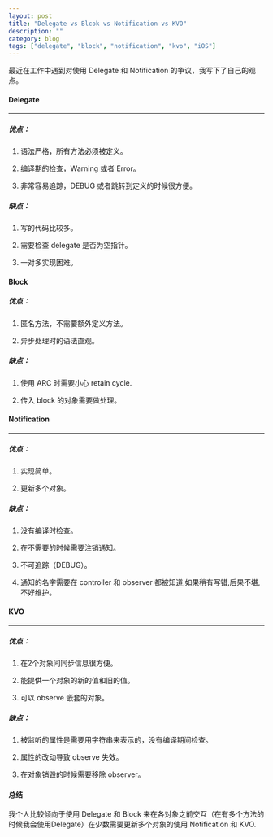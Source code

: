 ```yaml
---
layout: post
title: "Delegate vs Blcok vs Notification vs KVO"
description: ""
category: blog
tags: ["delegate", "block", "notification", "kvo", "iOS"]
---
```




最近在工作中遇到对使用 Delegate 和 Notification 的争议，我写下了自己的观点。

#### Delegate
---

##### 优点：

1. 语法严格，所有方法必须被定义。

2. 编译期的检查，Warning 或者 Error。

3. 非常容易追踪，DEBUG 或者跳转到定义的时候很方便。

##### 缺点：

1. 写的代码比较多。

2. 需要检查 delegate 是否为空指针。

3. 一对多实现困难。

#### Block

##### 优点：

1. 匿名方法，不需要额外定义方法。

2. 异步处理时的语法直观。

##### 缺点：

1. 使用 ARC 时需要小心 retain cycle.

2. 传入 block 的对象需要做处理。


#### Notification
---

##### 优点：


1. 实现简单。

2. 更新多个对象。

##### 缺点：

1. 没有编译时检查。

2. 在不需要的时候需要注销通知。

3. 不可追踪（DEBUG）。

4. 通知的名字需要在 controller 和 observer 都被知道,如果稍有写错,后果不堪,不好维护。


#### KVO
---

##### 优点：

1. 在2个对象间同步信息很方便。

2. 能提供一个对象的新的值和旧的值。

3. 可以 observe 嵌套的对象。

##### 缺点：

1. 被监听的属性是需要用字符串来表示的，没有编译期间检查。

2. 属性的改动导致 observe 失效。

3. 在对象销毁的时候需要移除 observer。



#### 总结

我个人比较倾向于使用 Delegate 和 Block 来在各对象之前交互（在有多个方法的时候我会使用Delegate）在少数需要更新多个对象的使用 Notification  和 KVO.

